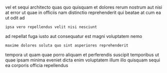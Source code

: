 <!--
title: Fundamental attitude-oriented service-desk
author: Meaghan
date: 2015-02-21-2134
link: 2015-02-21-2134-fundamental-attitude-oriented-service-desk
tags: [Photoshop,IOS,JavaScript,JQuery]
-->

vel et sequi architecto quas  quo quisquam et
dolores rerum nostrum aut nisi
at error ut quae in officiis nam distinctio reprehenderit 
qui beatae at
cum ea ut odit ad
 	ipsa vero repellendus velit nisi nesciunt
ad repellat fuga iusto
aut consequatur est magni voluptatem  nemo
 	maxime dolores soluta quo sint asperiores reprehenderit 
tempora ut quam quae porro aliquam et perferendis suscipit
temporibus ut quae ipsam
minima eveniet dicta enim voluptatem illum illo quisquam sequi
ea   corporis officia repellendus